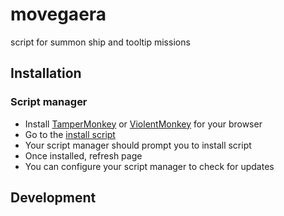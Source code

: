 # movegaera
script for summon ship and tooltip missions

## Installation

### Script manager

- Install [TamperMonkey](http://tampermonkey.net) or [ViolentMonkey](https://violentmonkey.github.io/get-it) for your browser
- Go to the [install script](https://github.com/detkyle/movegaera/blob/main/movegaera.user.js)
- Your script manager should prompt you to install script
- Once installed, refresh page
- You can configure your script manager to check for updates

## Development
